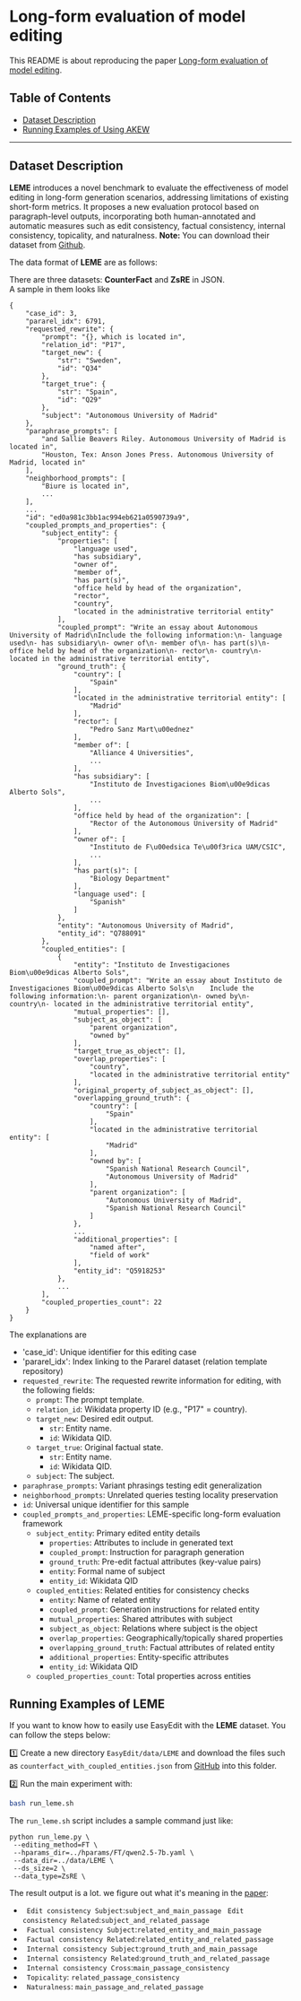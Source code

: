 # Long-form evaluation of model editing

This README is about reproducing the paper [Long-form evaluation of model editing](https://arxiv.org/abs/2402.09394).

## Table of Contents

- [Dataset Description](#Dataset-Description)
- [Running Examples of Using AKEW](#Running-Examples-of-Using-AKEW)
---

## Dataset Description

**LEME** introduces a novel benchmark to evaluate the effectiveness of model editing in long-form generation scenarios, addressing limitations of existing short-form metrics. It proposes a new evaluation protocol based on paragraph-level outputs, incorporating both human-annotated and automatic measures such as edit consistency, factual consistency, internal consistency, topicality, and naturalness.
**Note:** You can download their dataset from [Github](https://github.com/domenicrosati/longform-evaluation-model-editing/tree/main/data).

The data format of **LEME** are as follows:

There are three datasets: **CounterFact** and **ZsRE** in JSON.  
A sample in them looks like

    {
        "case_id": 3,
        "pararel_idx": 6791,
        "requested_rewrite": {
            "prompt": "{}, which is located in",
            "relation_id": "P17",
            "target_new": {
                "str": "Sweden",
                "id": "Q34"
            },
            "target_true": {
                "str": "Spain",
                "id": "Q29"
            },
            "subject": "Autonomous University of Madrid"
        },
        "paraphrase_prompts": [
            "and Sallie Beavers Riley. Autonomous University of Madrid is located in",
            "Houston, Tex: Anson Jones Press. Autonomous University of Madrid, located in"
        ],
        "neighborhood_prompts": [
            "Biure is located in",
            ...
        ],
        ...
        "id": "ed0a981c3bb1ac994eb621a0590739a9",
        "coupled_prompts_and_properties": {
            "subject_entity": {
                "properties": [
                    "language used",
                    "has subsidiary",
                    "owner of",
                    "member of",
                    "has part(s)",
                    "office held by head of the organization",
                    "rector",
                    "country",
                    "located in the administrative territorial entity"
                ],
                "coupled_prompt": "Write an essay about Autonomous University of Madrid\nInclude the following information:\n- language used\n- has subsidiary\n- owner of\n- member of\n- has part(s)\n- office held by head of the organization\n- rector\n- country\n- located in the administrative territorial entity",
                "ground_truth": {
                    "country": [
                        "Spain"
                    ],
                    "located in the administrative territorial entity": [
                        "Madrid"
                    ],
                    "rector": [
                        "Pedro Sanz Mart\u00ednez"
                    ],
                    "member of": [
                        "Alliance 4 Universities",
                        ...
                    ],
                    "has subsidiary": [
                        "Instituto de Investigaciones Biom\u00e9dicas Alberto Sols",
                        ...
                    ],
                    "office held by head of the organization": [
                        "Rector of the Autonomous University of Madrid"
                    ],
                    "owner of": [
                        "Instituto de F\u00edsica Te\u00f3rica UAM/CSIC",
                        ...
                    ],
                    "has part(s)": [
                        "Biology Department"
                    ],
                    "language used": [
                        "Spanish"
                    ]
                },
                "entity": "Autonomous University of Madrid",
                "entity_id": "Q788091"
            },
            "coupled_entities": [
                {
                    "entity": "Instituto de Investigaciones Biom\u00e9dicas Alberto Sols",
                    "coupled_prompt": "Write an essay about Instituto de Investigaciones Biom\u00e9dicas Alberto Sols\n    Include the following information:\n- parent organization\n- owned by\n- country\n- located in the administrative territorial entity",
                    "mutual_properties": [],
                    "subject_as_object": [
                        "parent organization",
                        "owned by"
                    ],
                    "target_true_as_object": [],
                    "overlap_properties": [
                        "country",
                        "located in the administrative territorial entity"
                    ],
                    "original_property_of_subject_as_object": [],
                    "overlapping_ground_truth": {
                        "country": [
                            "Spain"
                        ],
                        "located in the administrative territorial entity": [
                            "Madrid"
                        ],
                        "owned by": [
                            "Spanish National Research Council",
                            "Autonomous University of Madrid"
                        ],
                        "parent organization": [
                            "Autonomous University of Madrid",
                            "Spanish National Research Council"
                        ]
                    },
                    ...
                    "additional_properties": [
                        "named after",
                        "field of work"
                    ],
                    "entity_id": "Q5918253"
                },
                ...
            ],
            "coupled_properties_count": 22
        }
    }

The explanations are
- 'case_id': Unique identifier for this editing case
- 'pararel_idx': Index linking to the Pararel dataset (relation template repository)
- `requested_rewrite`: The requested rewrite information for editing, with the following fields:
    - `prompt`: The prompt template.
    - `relation_id`: Wikidata property ID (e.g., "P17" = country).
    - `target_new`: Desired edit output.
        - `str`: Entity name.
        - `id`: Wikidata QID.
    - `target_true`: Original factual state.
        - `str`: Entity name.
        - `id`: Wikidata QID.
    - `subject`: The subject.
- `paraphrase_prompts`: Variant phrasings testing edit generalization
- `neighborhood_prompts`: Unrelated queries testing locality preservation
- `id`: Universal unique identifier for this sample
- `coupled_prompts_and_properties`: LEME-specific long-form evaluation framework
  - `subject_entity`: Primary edited entity details
    - `properties`: Attributes to include in generated text
    - `coupled_prompt`: Instruction for paragraph generation
    - `ground_truth`: Pre-edit factual attributes (key-value pairs)
    - `entity`: Formal name of subject
    - `entity_id`: Wikidata QID
  - `coupled_entities`: Related entities for consistency checks
    - `entity`: Name of related entity
    - `coupled_prompt`: Generation instructions for related entity
    - `mutual_properties`: Shared attributes with subject
    - `subject_as_object`: Relations where subject is the object
    - `overlap_properties`: Geographically/topically shared properties
    - `overlapping_ground_truth`: Factual attributes of related entity
    - `additional_properties`: Entity-specific attributes
    - `entity_id`: Wikidata QID
  - `coupled_properties_count`: Total properties across entities

## Running Examples of LEME

If you want to know how to easily use EasyEdit with the **LEME** dataset. You can follow the steps below:

1️⃣ Create a new directory `EasyEdit/data/LEME` and download the files such as `counterfact_with_coupled_entities.json` from [GitHub](https://github.com/domenicrosati/longform-evaluation-model-editing/tree/main/data) into this folder.

2️⃣ Run the main experiment with:
```bash
bash run_leme.sh
```
The `run_leme.sh` script includes a sample command just like:
```
python run_leme.py \
 --editing_method=FT \
 --hparams_dir=../hparams/FT/qwen2.5-7b.yaml \
 --data_dir=../data/LEME \
 --ds_size=2 \
 --data_type=ZsRE \
```
The result output is a lot. we figure out what it's meaning in the [paper](https://arxiv.org/abs/2402.09394):
- ` Edit consistency Subject`:`subject_and_main_passage`
  ` Edit consistency Related`:`subject_and_related_passage`
- ` Factual consistency Subject`:`related_entity_and_main_passage`
- ` Factual consistency Related`:`related_entity_and_related_passage`
- ` Internal consistency Subject`:`ground_truth_and_main_passage`
- ` Internal consistency Related`:`ground_truth_and_related_passage`
- ` Internal consistency Cross`:`main_passage_consistency`
- ` Topicality`: `related_passage_consistency`
- ` Naturalness`: `main_passage_and_related_passage`
